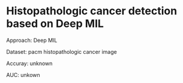 # Histopathologic cancer detection based on Deep MIL

Approach: Deep MIL

Dataset: pacm histopathologic cancer image

Accuray: unknown

AUC: unkown
